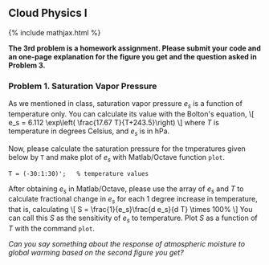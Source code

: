 ## Cloud Physics I
{% include mathjax.html %} 

**The 3rd problem is a homework assignment. Please submit your code and an one-page explanation for the figure you get and the question asked in Problem 3.**

### Problem 1. Saturation Vapor Pressure

As we mentioned in class, saturation vapor pressure _e<sub>s</sub>_ is a function of temperature only. You can calculate its value with the Bolton's equation,
\\[
e_s = 6.112 \exp\left( \frac{17.67 T}{T+243.5}\right)
\\]
where _T_ is temperature in degrees Celsius, and _e<sub>s</sub>_ is in hPa.

Now, please calculate the saturation pressure for the tmperatures given below by `T` and make plot of _e<sub>s</sub>_ with Matlab/Octave function `plot`.
```
T = (-30:1:30)';   % temperature values
```

After obtaining _e<sub>s</sub>_ in Matlab/Octave, please use the array of _e<sub>s</sub>_ and _T_ to calculate fractional change in _e<sub>s</sub>_ for each 1 degree increase in temperature, that is, calculating 
\\[
S = \frac{1}{e_s}\frac{d e_s}{d T} \times 100\%
\\]
You can call this _S_ as the sensitivity of _e<sub>s</sub>_ to temperature. Plot _S_ as a function of _T_ with the command `plot`.

_Can you say something about the response of atmospheric moisture to global warming based on the second figure you get?_

